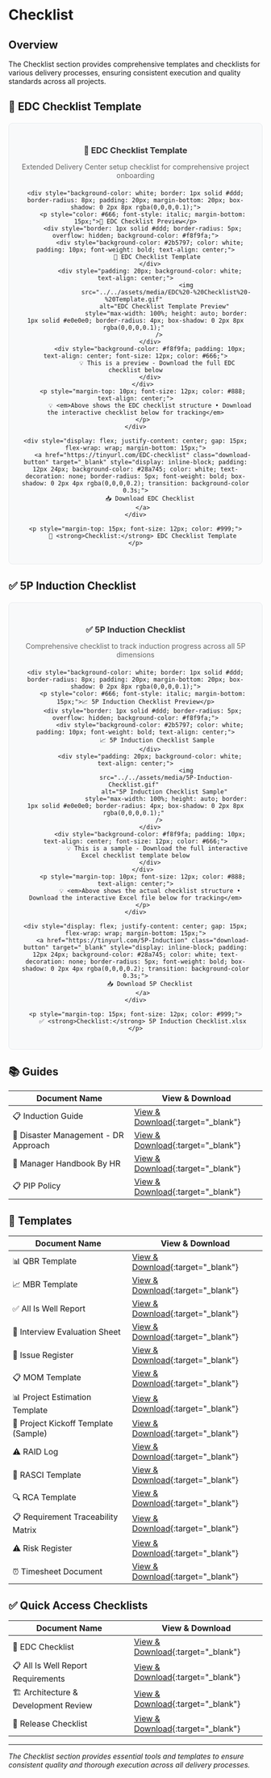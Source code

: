 # Checklist

## Overview

The Checklist section provides comprehensive templates and checklists for various delivery processes, ensuring consistent execution and quality standards across all projects.

## 🏢 EDC Checklist Template

<div style="text-align: center; margin: 20px 0; padding: 20px; background-color: #f8f9fa; border-radius: 8px; border: 1px solid #e9ecef;">
    <div style="margin-bottom: 15px;">
        <h3 style="color: #333; margin-bottom: 10px;">🏢 EDC Checklist Template</h3>
        <p style="color: #666; margin-bottom: 20px;">Extended Delivery Center setup checklist for comprehensive project onboarding</p>
    </div>
    
    <div style="background-color: white; border: 1px solid #ddd; border-radius: 8px; padding: 20px; margin-bottom: 20px; box-shadow: 0 2px 8px rgba(0,0,0,0.1);">
        <p style="color: #666; font-style: italic; margin-bottom: 15px;">🎥 EDC Checklist Preview</p>
        <div style="border: 1px solid #ddd; border-radius: 5px; overflow: hidden; background-color: #f8f9fa;">
            <div style="background-color: #2b5797; color: white; padding: 10px; font-weight: bold; text-align: center;">
                🏢 EDC Checklist Template
            </div>
            <div style="padding: 20px; background-color: white; text-align: center;">
                                 <img 
                     src="../../assets/media/EDC%20-%20Checklist%20-%20Template.gif" 
                     alt="EDC Checklist Template Preview" 
                     style="max-width: 100%; height: auto; border: 1px solid #e0e0e0; border-radius: 4px; box-shadow: 0 2px 8px rgba(0,0,0,0.1);" 
                 />
            </div>
            <div style="background-color: #f8f9fa; padding: 10px; text-align: center; font-size: 12px; color: #666;">
                💡 This is a preview - Download the full EDC checklist below
            </div>
        </div>
        <p style="margin-top: 10px; font-size: 12px; color: #888; text-align: center;">
            💡 <em>Above shows the EDC checklist structure • Download the interactive checklist below for tracking</em>
        </p>
    </div>
    
    <div style="display: flex; justify-content: center; gap: 15px; flex-wrap: wrap; margin-bottom: 15px;">
        <a href="https://tinyurl.com/EDC-checklist" class="download-button" target="_blank" style="display: inline-block; padding: 12px 24px; background-color: #28a745; color: white; text-decoration: none; border-radius: 5px; font-weight: bold; box-shadow: 0 2px 4px rgba(0,0,0,0.2); transition: background-color 0.3s;">
            📥 Download EDC Checklist
        </a>
    </div>
    
    <p style="margin-top: 15px; font-size: 12px; color: #999;">
        🏢 <strong>Checklist:</strong> EDC Checklist Template
    </p>
</div>

## ✅ 5P Induction Checklist

<div style="text-align: center; margin: 20px 0; padding: 20px; background-color: #f8f9fa; border-radius: 8px; border: 1px solid #e9ecef;">
    <div style="margin-bottom: 15px;">
        <h3 style="color: #333; margin-bottom: 10px;">✅ 5P Induction Checklist</h3>
        <p style="color: #666; margin-bottom: 20px;">Comprehensive checklist to track induction progress across all 5P dimensions</p>
    </div>
    
    <div style="background-color: white; border: 1px solid #ddd; border-radius: 8px; padding: 20px; margin-bottom: 20px; box-shadow: 0 2px 8px rgba(0,0,0,0.1);">
        <p style="color: #666; font-style: italic; margin-bottom: 15px;">📈 5P Induction Checklist Preview</p>
        <div style="border: 1px solid #ddd; border-radius: 5px; overflow: hidden; background-color: #f8f9fa;">
            <div style="background-color: #2b5797; color: white; padding: 10px; font-weight: bold; text-align: center;">
                📈 5P Induction Checklist Sample
            </div>
            <div style="padding: 20px; background-color: white; text-align: center;">
                                 <img 
                     src="../../assets/media/5P-Induction-Checklist.gif" 
                     alt="5P Induction Checklist Sample" 
                     style="max-width: 100%; height: auto; border: 1px solid #e0e0e0; border-radius: 4px; box-shadow: 0 2px 8px rgba(0,0,0,0.1);" 
                 />
            </div>
            <div style="background-color: #f8f9fa; padding: 10px; text-align: center; font-size: 12px; color: #666;">
                💡 This is a sample - Download the full interactive Excel checklist template below
            </div>
        </div>
        <p style="margin-top: 10px; font-size: 12px; color: #888; text-align: center;">
            💡 <em>Above shows the actual checklist structure • Download the interactive Excel file below for tracking</em>
        </p>
    </div>
    
    <div style="display: flex; justify-content: center; gap: 15px; flex-wrap: wrap; margin-bottom: 15px;">
        <a href="https://tinyurl.com/5P-Induction" class="download-button" target="_blank" style="display: inline-block; padding: 12px 24px; background-color: #28a745; color: white; text-decoration: none; border-radius: 5px; font-weight: bold; box-shadow: 0 2px 4px rgba(0,0,0,0.2); transition: background-color 0.3s;">
            📥 Download 5P Checklist
        </a>
    </div>
    
    <p style="margin-top: 15px; font-size: 12px; color: #999;">
        ✅ <strong>Checklist:</strong> 5P Induction Checklist.xlsx
    </p>
</div>



## 📚 Guides

| Document Name | View & Download |
|---------------|-----------------|
| 📋 Induction Guide | [View & Download](https://tinyurl.com/Induction-Guide){:target="_blank"} |
| 🚨 Disaster Management - DR Approach | [View & Download](https://tinyurl.com/DRAppr){:target="_blank"} |
| 👥 Manager Handbook By HR | [View & Download](https://tinyurl.com/Manager-Handbook-by-HR){:target="_blank"} |
| 📋 PIP Policy | [View & Download](https://tinyurl.com/PIPPOLICY){:target="_blank"} |

## 📄 Templates

| Document Name | View & Download |
|---------------|-----------------|
| 📊 QBR Template | [View & Download](https://tinyurl.com/QBRTempp){:target="_blank"} |
| 📈 MBR Template | [View & Download](https://tinyurl.com/WSRTemp){:target="_blank"} |
| ✅ All Is Well Report | [View & Download](https://tinyurl.com/alliswellreport){:target="_blank"} |
| 👤 Interview Evaluation Sheet | [View & Download](https://tinyurl.com/IV-Evaluation){:target="_blank"} |
| 📝 Issue Register | [View & Download](https://tinyurl.com/IssueRegis){:target="_blank"} |
| 📋 MOM Template | [View & Download](https://tinyurl.com/MOMTEMPLAT){:target="_blank"} |
| 📊 Project Estimation Template | [View & Download](https://tinyurl.com/ProjectEstimationTemp){:target="_blank"} |
| 🚀 Project Kickoff Template (Sample) | [View & Download](https://tinyurl.com/kickoffsample){:target="_blank"} |
| ⚠️ RAID Log | [View & Download](https://tinyurl.com/Raidlogg){:target="_blank"} |
| 👥 RASCI Template | [View & Download](https://tinyurl.com/RASCITemp){:target="_blank"} |
| 🔍 RCA Template | [View & Download](https://tinyurl.com/RCADocu){:target="_blank"} |
| 📋 Requirement Traceability Matrix | [View & Download](https://tinyurl.com/ReqTrace){:target="_blank"} |
| ⚠️ Risk Register | [View & Download](https://tinyurl.com/RiskRegg){:target="_blank"} |
| ⏰ Timesheet Document | [View & Download](https://tinyurl.com/TimesheetDoc){:target="_blank"} |

## ✅ Quick Access Checklists

| Document Name | View & Download |
|---------------|-----------------|
| 🏢 EDC Checklist | [View & Download](https://tinyurl.com/EDC-checklist){:target="_blank"} |
| 📋 All Is Well Report Requirements | [View & Download](https://tinyurl.com/alliswellreport){:target="_blank"} |
| 🏗️ Architecture & Development Review | [View & Download](https://tinyurl.com/Architecture-Review){:target="_blank"} |
| 🚀 Release Checklist | [View & Download](https://tinyurl.com/ReleaseChecklistt){:target="_blank"} |

---

*The Checklist section provides essential tools and templates to ensure consistent quality and thorough execution across all delivery processes.*
